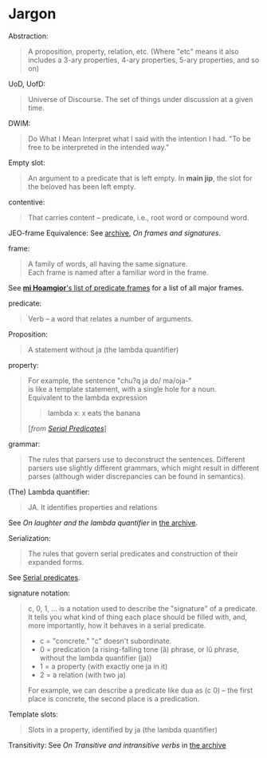 <title>Jargon</title>

# Jargon

Abstraction:
> A proposition, property, relation, etc. 
> (Where "etc" means it also includes a 3-ary properties, 4-ary properties, 5-ary properties, and so on)
  
UoD, UofD:
> Universe of Discourse.
> The set of things under discussion at a given time.

DWIM:
> Do What I Mean
> Interpret what I said with the intention I had.
> "To be free to be interpreted in the intended way."

Empty slot:
> An argument to a predicate that is left empty.
> In **main jip**, the slot for the beloved has been left empty.

contentive:
> That carries content – predicate, i.e., root word or compound word.

JEO-frame Equivalence:
See [archive](archive), *On frames and signatures*.

frame:
> A family of words, all having the same signature.  
> Each frame is named after a familiar word in the frame.

See [**mi Hoamgior**'s list of predicate frames](https://github.com/acotis/serial-predicate-engine/blob/master/code/dict/frame-list.txt) for a list of all major frames.

predicate:
> Verb – a word that relates a number of arguments.

Proposition:
> A statement without ja (the lambda quantifier)

property:
> For example, the sentence "chu?q ja do/ ma/oja-"  
> is like a template statement, with a single hole for a noun.  
> Equivalent to the lambda expression
> > lambda x: x eats the banana
>
> [*from [Serial Predicates](https://docs.google.com/document/d/1xgt7dPGWSBHx7LTQzl_JqMrti-hgmk1zVA_gCY9TPfM/edit)*]

grammar:
> The rules that parsers use to deconstruct the sentences.
> Different parsers use slightly different grammars, which might result in different parses (although wider discrepancies can be found in semantics).

(The) Lambda quantifier:
> JA. It identifies properties and relations

See *On laughter and the lambda quantifier* in [the archive](archive).

Serialization:
> The rules that govern serial predicates and construction of their expanded forms.

See [Serial predicates](https://docs.google.com/document/d/1xgt7dPGWSBHx7LTQzl_JqMrti-hgmk1zVA_gCY9TPfM/edit).

signature notation:
> c, 0, 1, … is a notation used to describe the "signature" of a predicate.
> It tells you what kind of thing each place should be filled with, and, more importantly, how it behaves in a serial predicate.
>
> * c = "concrete." "c" doesn't subordinate.
> * 0 = predication (a rising-falling tone (â) phrase, or lû phrase, without the lambda quantifier (ja))
> * 1 = a property (with exactly one ja in it)
> * 2 = a relation (with two ja)
>
> For example, we can describe a predicate like dua as (c 0) –
> the first place is concrete, the second place is a predication.

Template slots:
> Slots in a property, identified by ja (the lambda quantifier)

Transitivity:
See *On Transitive and intransitive verbs* in [the archive](archive)
